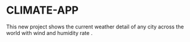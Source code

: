 # CLIMATE-APP
This new project shows the current weather  detail of any city across  the world with wind and humidity rate .
